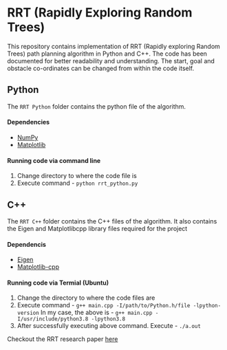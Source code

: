 # RRT (Rapidly Exploring Random Trees)
This repository contains implementation of RRT (Rapidly exploring Random Trees) path planning algorithm in Python and C++. The code has been documented for better readability and understanding.
The start, goal and obstacle co-ordinates can be changed from within the code itself.

## Python
The ```RRT Python``` folder contains the python file of the algorithm. 

#### Dependencies
<ul>
    <li>
        <a href="https://numpy.org/" >NumPy</a>
    </li>
    <li>
        <a href="https://matplotlib.org/" >Matplotlib</a>
    </li>
</ul>

#### Running code via command line
1. Change directory to where the code file is 
2. Execute command - ```python rrt_python.py```

## C++
The ```RRT C++``` folder contains the C++ files of the algorithm. It also contains the Eigen and Matplotlibcpp library files required for the project

#### Dependencis
<ul>
    <li>
        <a href="http://eigen.tuxfamily.org/index.php?title=Main_Page#License" >Eigen</a>
    </li>
    <li>
        <a href="https://github.com/lava/matplotlib-cpp" >Matplotlib-cpp</a>
    </li>
</ul>

#### Running code via Termial (Ubuntu)
1. Change the directory to where the code files are
2. Execute command - ```g++ main.cpp -I/path/to/Python.h/file -lpython-version```
In my case, the above is - ```g++ main.cpp -I/usr/include/python3.8 -lpython3.8```
3. After successfully executing above command. Execute - ```./a.out```


Checkout the RRT research paper <a href = "http://msl.cs.uiuc.edu/~lavalle/papers/LavKuf01.pdf">here</a>
